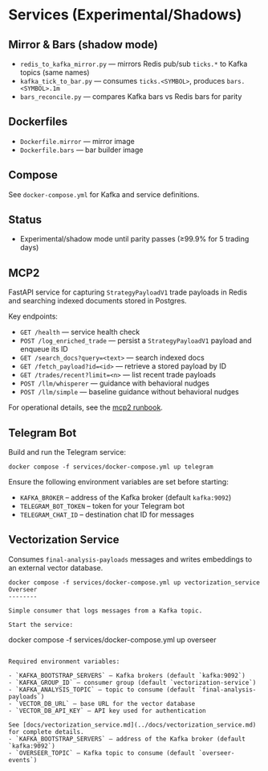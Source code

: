 Services (Experimental/Shadows)
===============================

Mirror & Bars (shadow mode)
---------------------------

- `redis_to_kafka_mirror.py` — mirrors Redis pub/sub `ticks.*` to Kafka topics (same names)
- `kafka_tick_to_bar.py` — consumes `ticks.<SYMBOL>`, produces `bars.<SYMBOL>.1m`
- `bars_reconcile.py` — compares Kafka bars vs Redis bars for parity

Dockerfiles
-----------

- `Dockerfile.mirror` — mirror image
- `Dockerfile.bars` — bar builder image

Compose
-------

See `docker-compose.yml` for Kafka and service definitions.

Status
------

- Experimental/shadow mode until parity passes (≥99.9% for 5 trading days)

MCP2
----

FastAPI service for capturing `StrategyPayloadV1` trade payloads in Redis and searching indexed documents stored in Postgres.

Key endpoints:

- `GET /health` — service health check
- `POST /log_enriched_trade` — persist a `StrategyPayloadV1` payload and enqueue its ID
- `GET /search_docs?query=<text>` — search indexed docs
- `GET /fetch_payload?id=<id>` — retrieve a stored payload by ID
- `GET /trades/recent?limit=<n>` — list recent trade payloads
- `POST /llm/whisperer` — guidance with behavioral nudges
- `POST /llm/simple` — baseline guidance without behavioral nudges

For operational details, see the [mcp2 runbook](../docs/runbooks/mcp2.md).

Telegram Bot
------------

Build and run the Telegram service:

```
docker compose -f services/docker-compose.yml up telegram
```

Ensure the following environment variables are set before starting:

- `KAFKA_BROKER` – address of the Kafka broker (default `kafka:9092`)
- `TELEGRAM_BOT_TOKEN` – token for your Telegram bot
- `TELEGRAM_CHAT_ID` – destination chat ID for messages


Vectorization Service
---------------------

Consumes `final-analysis-payloads` messages and writes embeddings to an external vector database.

```
docker compose -f services/docker-compose.yml up vectorization_service
Overseer
--------

Simple consumer that logs messages from a Kafka topic.

Start the service:

```
docker compose -f services/docker-compose.yml up overseer
```

Required environment variables:

- `KAFKA_BOOTSTRAP_SERVERS` – Kafka brokers (default `kafka:9092`)
- `KAFKA_GROUP_ID` – consumer group (default `vectorization-service`)
- `KAFKA_ANALYSIS_TOPIC` – topic to consume (default `final-analysis-payloads`)
- `VECTOR_DB_URL` – base URL for the vector database
- `VECTOR_DB_API_KEY` – API key used for authentication

See [docs/vectorization_service.md](../docs/vectorization_service.md) for complete details.
- `KAFKA_BOOTSTRAP_SERVERS` – address of the Kafka broker (default `kafka:9092`)
- `OVERSEER_TOPIC` – Kafka topic to consume (default `overseer-events`)

